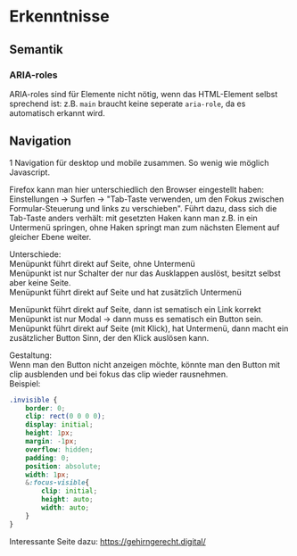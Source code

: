 # Erkenntnisse

## Semantik
### ARIA-roles
ARIA-roles sind für Elemente nicht nötig, wenn das HTML-Element selbst sprechend ist: z.B. `main` braucht keine seperate `aria-role`, da es automatisch erkannt wird.


## Navigation
1 Navigation für desktop und mobile zusammen. So wenig wie möglich Javascript.  
  
Firefox kann man hier unterschiedlich den Browser eingestellt haben: Einstellungen -> Surfen -> "Tab-Taste verwenden, um den Fokus zwischen Formular-Steuerung und links zu verschieben". Führt dazu, dass sich die Tab-Taste anders verhält: mit gesetzten Haken kann man z.B. in ein Untermenü springen, ohne Haken springt man zum nächsten Element auf gleicher Ebene weiter.

Unterschiede:  
Menüpunkt führt direkt auf Seite, ohne Untermenü  
Menüpunkt ist nur Schalter der nur das Ausklappen auslöst, besitzt selbst aber keine Seite.  
Menüpunkt führt direkt auf Seite und hat zusätzlich Untermenü  

Menüpunkt führt direkt auf Seite, dann ist sematisch ein Link <a> korrekt  
Menüpunkt ist nur Modal -> dann muss es sematisch ein Button sein.  
Menüpunkt führt direkt auf Seite (mit Klick), hat Untermenü, dann macht ein zusätzlicher Button Sinn, der den Klick auslösen kann.  


Gestaltung:  
Wenn man den Button nicht anzeigen möchte, könnte man den Button mit clip ausblenden und bei fokus das clip wieder rausnehmen.  
Beispiel:
```scss
.invisible {
	border: 0;
	clip: rect(0 0 0 0);
	display: initial;
	height: 1px;
	margin: -1px;
	overflow: hidden;
	padding: 0;
	position: absolute;
	width: 1px;
	&:focus-visible{
		clip: initial;
		height: auto;
		width: auto;
	}
}
```

Interessante Seite dazu: https://gehirngerecht.digital/
